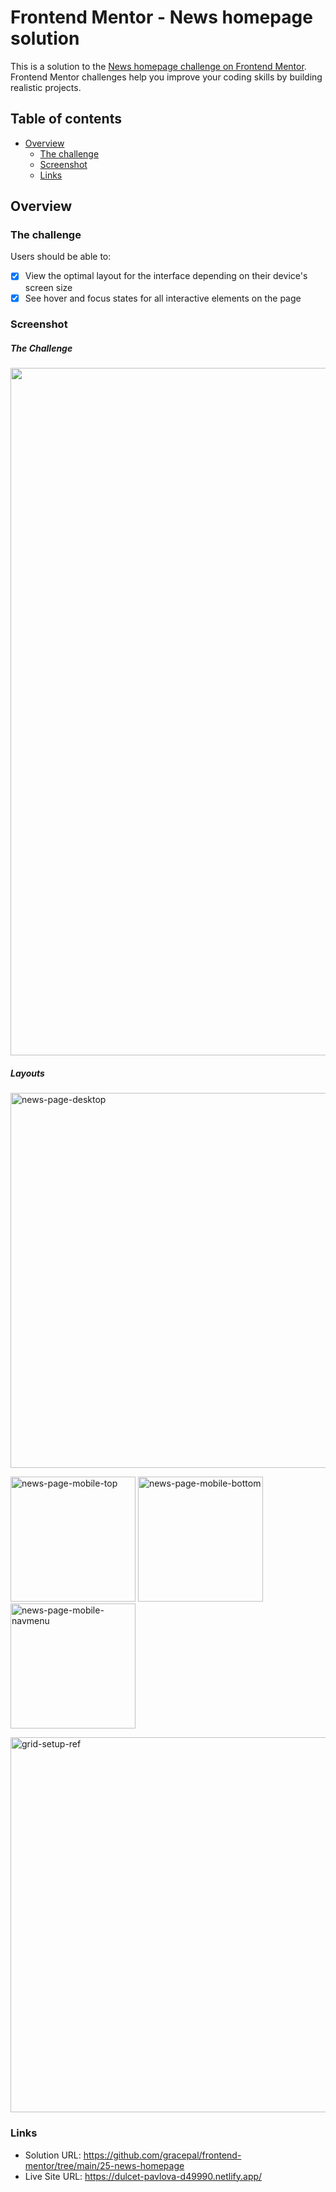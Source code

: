 # Frontend Mentor - News homepage solution

This is a solution to the [News homepage challenge on Frontend Mentor](https://www.frontendmentor.io/challenges/news-homepage-H6SWTa1MFl). Frontend Mentor challenges help you improve your coding skills by building realistic projects.

## Table of contents

- [Overview](#overview)
  - [The challenge](#the-challenge)
  - [Screenshot](#screenshot)
  - [Links](#links)

## Overview

### The challenge

Users should be able to:

- [x] View the optimal layout for the interface depending on their device's screen size
- [x] See hover and focus states for all interactive elements on the page

### Screenshot

##### The Challenge

<img src="https://github.com/gracepal/frontend-mentor/assets/131278381/e9cd1f1f-56bb-4ada-8d20-a583ba097a5c" width="1100">

##### Layouts

<img width="600" alt="news-page-desktop" src="https://github.com/gracepal/frontend-mentor/assets/131278381/db425a69-fdab-4394-a5f5-a3863464ac8a">


<img width="200" alt="news-page-mobile-top" src="https://github.com/gracepal/frontend-mentor/assets/131278381/3ff96315-740b-4f18-b33d-685589b7e4c1"> <img width="200" alt="news-page-mobile-bottom" src="https://github.com/gracepal/frontend-mentor/assets/131278381/c596e2f2-bd0e-46ed-a4b8-3ac6d8dc77da">  <img width="200" alt="news-page-mobile-navmenu" src="https://github.com/gracepal/frontend-mentor/assets/131278381/a49e3573-a413-4a28-a9b6-d814f2bd860a">

<img width="600" alt="grid-setup-ref" src="https://github.com/gracepal/frontend-mentor/assets/131278381/acc1ec8d-4403-4eb4-94cb-670a6f910909">

### Links

- Solution URL: https://github.com/gracepal/frontend-mentor/tree/main/25-news-homepage
- Live Site URL: https://dulcet-pavlova-d49990.netlify.app/
